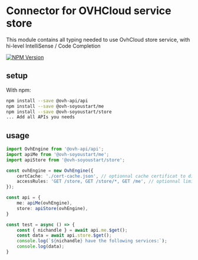 # Connector for OVHCloud service store

This module contains all typing needed to use OvhCloud store service, with hi-level IntelliSense / Code Completion

[![NPM Version](https://img.shields.io/npm/v/@ovh-soyoustart/store.svg?style=flat)](https://www.npmjs.org/package/@ovh-soyoustart/store)

## setup

With npm:
````bash
npm install --save @ovh-api/api
npm install --save @ovh-soyoustart/me
npm install --save @ovh-soyoustart/store
... Add all APIs you needs
````

## usage

````typescript
import OvhEngine from '@ovh-api/api';
import apiMe from '@ovh-soyoustart/me';
import apiStore from '@ovh-soyoustart/store';

const ovhEngine = new OvhEngine({ 
    certCache: './cert-cache.json', // optionnal cache certificat to disk
    accessRules: 'GET /store, GET /store/*, GET /me', // optionnal limit the requested privileges.
});

const api = {
    me: apiMe(ovhEngine),
    store: apiStore(ovhEngine),
}

const test = async () => {
    const { nichandle } = await api.me.$get();
    const data = await api.store.$get();
    console.log(`${nichandle} have the following services:`);
    console.log(data);
}

````